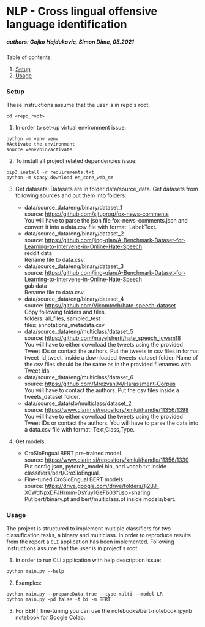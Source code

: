 # NLP - Cross lingual offensive language identification
##### authors: Gojko Hajdukovic, Simon Dimc, 05.2021

Table of contents:
1. [Setup](#setup)
2. [Usage](#usage)


<a name="setup"></a>
### Setup
These instructions assume that the user is in repo's root.
```shell script
cd <repo_root>
```

1. In order to set-up virtual environment issue:
```shell script
python -m venv venv
#Activate the environment
source venv/bin/activate
```
2. To install all project related dependencies issue:
```shell script
pip3 install -r requirements.txt
python -m spacy download en_core_web_sm
```

3. Get datasets:
Datasets are in folder data/source_data. Get datasets from following sources and put them into folders:

    - data/source_data/eng/binary/dataset_1  
    source: https://github.com/sjtuprog/fox-news-comments  
    You will have to parse the json file fox-news-comments.json and convert it into a data.csv file with format: Label:Text.
    - data/source_data/eng/binary/dataset_2  
    source: https://github.com/jing-qian/A-Benchmark-Dataset-for-Learning-to-Intervene-in-Online-Hate-Speech  
    reddit data  
    Rename file to data.csv.
    - data/source_data/eng/binary/dataset_3  
    source: https://github.com/jing-qian/A-Benchmark-Dataset-for-Learning-to-Intervene-in-Online-Hate-Speech  
    gab data  
    Rename file to data.csv.
    - data/source_data/eng/binary/dataset_4  
    source: https://github.com/Vicomtech/hate-speech-dataset  
    Copy following folders and files.  
    folders: all_files, sampled_test  
    files: annotations_metadata.csv
    - data/source_data/eng/multiclass/dataset_5  
    source: https://github.com/mayelsherif/hate_speech_icwsm18  
    You will have to either download the tweets using the provided Tweet IDs or contact the authors. Put the tweets in csv files in format tweet_id,tweet, inside a downloaded_tweets_dataset folder. Name of the csv files should be the same as in the provided filenames with Tweet Ids.
    - data/source_data/eng/multiclass/dataset_6  
    source: https://github.com/Mrezvan94/Harassment-Corpus  
    You will have to contact the authors. Put the csv files inside a tweets_dataset folder.
    - data/source_data/slo/multiclass/dataset_2  
    source: https://www.clarin.si/repository/xmlui/handle/11356/1398  
    You will have to either download the tweets using the provided Tweet IDs or contact the authors. You will have to parse the data into a data.csv file with format: Text,Class,Type.

4. Get models:

    - CroSloEngual BERT pre-trained model  
    source: https://www.clarin.si/repository/xmlui/handle/11356/1330  
    Put config.json, pytorch_model.bin, and vocab.txt inside classifiers/bert/CroSloEngual.
    - Fine-tuned CroSloEngual BERT models  
    source: https://drive.google.com/drive/folders/1j2BJ-X0WdNpxDFJHrmm-DsYuy1GeFb03?usp=sharing  
    Put bert/binary.pt and bert/multiclass.pt inside models/bert.

<a name="usage"></a>
### Usage

The project is structured to implement multiple classifiers for two classification tasks, a binary and multiclass.
In order to reproduce results from the report a `CLI` application has been implemented.  Following instructions assume that the user is in project's root.

1. In order to run CLI application with help description issue:
```shell script
python main.py --help
```

2. Examples:
```shell script
python main.py --prepareData true --type multi --model LR
python main.py -pd false -t bi -m BERT
```

3. For BERT fine-tuning you can use the notebooks/bert-notebook.ipynb notebook for Google Colab.



